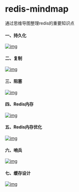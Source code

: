 # redis-mindmap

通过思维导图整理redis的重要知识点

#### 一、持久化

[![img](https://gitee.com/vikieq/my_pic/raw/master/uPic/2021/10/19/%E6%8C%81%E4%B9%85%E5%8C%96.png)](https://github.com/Weiwf/redis-mindmap/blob/master/pic/持久化.png)

#### 二、复制

[![img](https://gitee.com/vikieq/my_pic/raw/master/uPic/2021/10/19/%E5%A4%8D%E5%88%B6.png)](https://github.com/Weiwf/redis-mindmap/blob/master/pic/复制.png)

#### 三、阻塞

[![img](https://gitee.com/vikieq/my_pic/raw/master/uPic/2021/10/19/%E9%98%BB%E5%A1%9E.png)](https://github.com/Weiwf/redis-mindmap/blob/master/pic/阻塞.png)

#### 四、Redis内存

[![img](https://gitee.com/vikieq/my_pic/raw/master/uPic/2021/10/19/Redis%E5%86%85%E5%AD%98.png)](https://github.com/Weiwf/redis-mindmap/blob/master/pic/Redis内存.png)

#### 五、Redis内存优化

[![img](https://gitee.com/vikieq/my_pic/raw/master/uPic/2021/10/19/redis%E5%86%85%E5%AD%98%E4%BC%98%E5%8C%96.png)](https://github.com/Weiwf/redis-mindmap/blob/master/pic/redis内存优化.png)

#### 六、哨兵

[![img](https://gitee.com/vikieq/my_pic/raw/master/uPic/2021/10/19/%E5%93%A8%E5%85%B5.png)](https://github.com/Weiwf/redis-mindmap/blob/master/pic/哨兵.png)

#### 七、缓存设计

[![img](https://gitee.com/vikieq/my_pic/raw/master/uPic/2021/10/19/%E7%BC%93%E5%AD%98%E8%AE%BE%E8%AE%A1.png)](https://github.com/Weiwf/redis-mindmap/blob/master/pic/缓存设计.png)